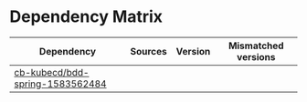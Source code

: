# Dependency Matrix

Dependency | Sources | Version | Mismatched versions
---------- | ------- | ------- | -------------------
[cb-kubecd/bdd-spring-1583562484](https://github.com/cb-kubecd/bdd-spring-1583562484.git) |  | []() | 
